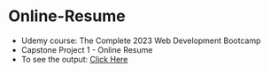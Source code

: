 # Online-Resume
* Udemy course: The Complete 2023 Web Development Bootcamp
* Capstone Project 1 - Online Resume
* To see the output: [Click Here](https://aubrey-zyx.github.io/Online-Resume/)
